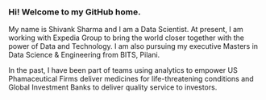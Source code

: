 <!--
**shivanksharma/shivanksharma** is a ✨ _special_ ✨ repository because its `README.md` (this file) appears on your GitHub profile.

Here are some ideas to get you started:

- 🔭 I’m currently working on ...
- 🌱 I’m currently learning ...
- 👯 I’m looking to collaborate on ...
- 🤔 I’m looking for help with ...
- 💬 Ask me about ...
- 📫 How to reach me: ...
- 😄 Pronouns: ...
- ⚡ Fun fact: ...
-->

### Hi! Welcome to my GitHub home.

My name is Shivank Sharma and I am a Data Scientist. At present, I am working with Expedia Group to bring the world closer together with the power of Data and Technology. I am also pursuing my executive Masters in Data Science & Engineering from BITS, Pilani.

In the past, I have been part of teams using analytics to empower US Phamaceutical Firms deliver medicines for life-threatening conditions and Global Investment Banks to deliver quality service to investors.
